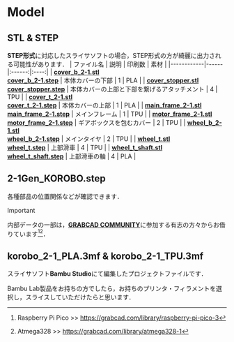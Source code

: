 # Model
## STL & STEP
**STEP形式**に対応したスライサソフトの場合，STEP形式の方が綺麗に出力される可能性があります．
| ファイル名 | 説明 | 印刷数 | 素材 |
|------------|------|:------:|:----:|
| [**cover_b_2-1.stl**](STL/cover_b_2-1.stl)<br>[**cover_b_2-1.step**](STEP/cover_b_2-1.step) | 本体カバーの下部 | 1 | PLA |
| [**cover_stopper.stl**](STL/cover_stopper.stl)<br>[**cover_stopper.step**](STEP/cover_stopper.step) | 本体カバーの上部と下部を繋げるアタッチメント | 4 | TPU |
| [**cover_t_2-1.stl**](STL/cover_t_2-1.stl.stl)<br>[**cover_t_2-1.step**](STEP/cover_t_2-1.step.step) | 本体カバーの上部 | 1 | PLA |
| [**main_frame_2-1.stl**](STL/main_frame_2-1.stl)<br>[**main_frame_2-1.step**](STEP/main_frame_2-1.step) | メインフレーム | 1 | TPU |
| [**motor_frame_2-1.stl**](STL/motor_frame_2-1.stl)<br>[**motor_frame_2-1.step**](STEP/motor_frame_2-1.step) | ギアボックスを包むカバー | 2 | TPU |
| [**wheel_b_2-1.stl**](STL/wheel_b_2-1.stl)<br>[**wheel_b_2-1.step**](STEP/wheel_b_2-1.step) | メインタイヤ | 2 | TPU |
| [**wheel_t.stl**](STL/wheel_t.stl)<br>[**wheel_t.step**](STEP/wheel_t.step) | 上部滑車 | 4 | TPU |
| [**wheel_t_shaft.stl**](STL/wheel_t_shaft.stl)<br>[**wheel_t_shaft.step**](STEP/wheel_t_shaft.step) | 上部滑車の軸 | 4 | PLA |

## 2-1Gen_KOROBO.step
各種部品の位置関係などが確認できます．

> [!IMPORTANT]
> 内部データの一部は，[**GRABCAD COMMUNITY**](https://grabcad.com/library)に参加する有志の方々からお借りています[^1][^2]．
[^1]: Raspberry Pi Pico >> https://grabcad.com/library/raspberry-pi-pico-3 
[^2]: Atmega328 >> https://grabcad.com/library/atmega328-1

## korobo_2-1_PLA.3mf & korobo_2-1_TPU.3mf
スライサソフト**Bambu Studio**にて編集したプロジェクトファイルです．

Bambu Lab製品をお持ちの方でしたら，お持ちのプリンタ・フィラメントを選択し，スライスしていただけたらと思います．

